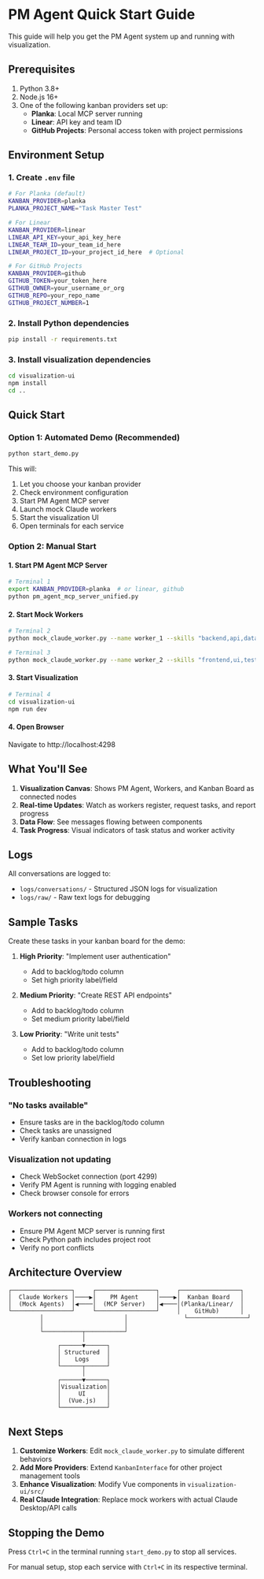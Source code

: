 # PM Agent Quick Start Guide

This guide will help you get the PM Agent system up and running with visualization.

## Prerequisites

1. Python 3.8+
2. Node.js 16+
3. One of the following kanban providers set up:
   - **Planka**: Local MCP server running
   - **Linear**: API key and team ID
   - **GitHub Projects**: Personal access token with project permissions

## Environment Setup

### 1. Create `.env` file

```bash
# For Planka (default)
KANBAN_PROVIDER=planka
PLANKA_PROJECT_NAME="Task Master Test"

# For Linear
KANBAN_PROVIDER=linear
LINEAR_API_KEY=your_api_key_here
LINEAR_TEAM_ID=your_team_id_here
LINEAR_PROJECT_ID=your_project_id_here  # Optional

# For GitHub Projects
KANBAN_PROVIDER=github
GITHUB_TOKEN=your_token_here
GITHUB_OWNER=your_username_or_org
GITHUB_REPO=your_repo_name
GITHUB_PROJECT_NUMBER=1
```

### 2. Install Python dependencies

```bash
pip install -r requirements.txt
```

### 3. Install visualization dependencies

```bash
cd visualization-ui
npm install
cd ..
```

## Quick Start

### Option 1: Automated Demo (Recommended)

```bash
python start_demo.py
```

This will:
1. Let you choose your kanban provider
2. Check environment configuration
3. Start PM Agent MCP server
4. Launch mock Claude workers
5. Start the visualization UI
6. Open terminals for each service

### Option 2: Manual Start

#### 1. Start PM Agent MCP Server

```bash
# Terminal 1
export KANBAN_PROVIDER=planka  # or linear, github
python pm_agent_mcp_server_unified.py
```

#### 2. Start Mock Workers

```bash
# Terminal 2
python mock_claude_worker.py --name worker_1 --skills "backend,api,database"

# Terminal 3
python mock_claude_worker.py --name worker_2 --skills "frontend,ui,testing"
```

#### 3. Start Visualization

```bash
# Terminal 4
cd visualization-ui
npm run dev
```

#### 4. Open Browser

Navigate to http://localhost:4298

## What You'll See

1. **Visualization Canvas**: Shows PM Agent, Workers, and Kanban Board as connected nodes
2. **Real-time Updates**: Watch as workers register, request tasks, and report progress
3. **Data Flow**: See messages flowing between components
4. **Task Progress**: Visual indicators of task status and worker activity

## Logs

All conversations are logged to:
- `logs/conversations/` - Structured JSON logs for visualization
- `logs/raw/` - Raw text logs for debugging

## Sample Tasks

Create these tasks in your kanban board for the demo:

1. **High Priority**: "Implement user authentication"
   - Add to backlog/todo column
   - Set high priority label/field

2. **Medium Priority**: "Create REST API endpoints"
   - Add to backlog/todo column
   - Set medium priority label/field

3. **Low Priority**: "Write unit tests"
   - Add to backlog/todo column
   - Set low priority label/field

## Troubleshooting

### "No tasks available"
- Ensure tasks are in the backlog/todo column
- Check tasks are unassigned
- Verify kanban connection in logs

### Visualization not updating
- Check WebSocket connection (port 4299)
- Verify PM Agent is running with logging enabled
- Check browser console for errors

### Workers not connecting
- Ensure PM Agent MCP server is running first
- Check Python path includes project root
- Verify no port conflicts

## Architecture Overview

```
┌─────────────────┐     ┌─────────────────┐     ┌─────────────────┐
│  Claude Workers │────▶│    PM Agent     │────▶│  Kanban Board   │
│  (Mock Agents)  │◀────│  (MCP Server)   │◀────│(Planka/Linear/  │
└─────────────────┘     └─────────────────┘     │    GitHub)      │
         │                       │                └─────────────────┘
         │                       │
         └───────────┬───────────┘
                     │
              ┌──────▼──────┐
              │ Structured  │
              │    Logs     │
              └──────┬──────┘
                     │
              ┌──────▼──────┐
              │Visualization│
              │     UI      │
              │  (Vue.js)   │
              └─────────────┘
```

## Next Steps

1. **Customize Workers**: Edit `mock_claude_worker.py` to simulate different behaviors
2. **Add More Providers**: Extend `KanbanInterface` for other project management tools
3. **Enhance Visualization**: Modify Vue components in `visualization-ui/src/`
4. **Real Claude Integration**: Replace mock workers with actual Claude Desktop/API calls

## Stopping the Demo

Press `Ctrl+C` in the terminal running `start_demo.py` to stop all services.

For manual setup, stop each service with `Ctrl+C` in its respective terminal.